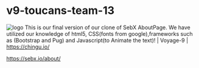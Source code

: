 # v9-toucans-team-13
![logo](https://sebgroup.com/ImageVault/publishedmedia/wjvad91dztzlbmum195o/logo_sebx.png)
This is our final version of our clone of SebX AboutPage. We have utilized our knowledge of html5, CSS(fonts from google),frameworks such as (Bootstrap and Pug) and Javascript(to Animate the text)!   | Voyage-9 | https://chingu.io/

https://sebx.io/about/
